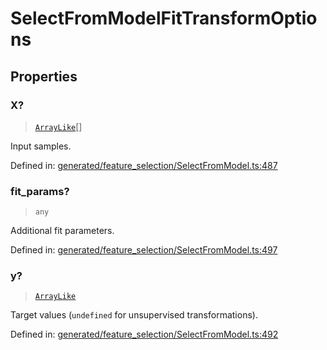 # SelectFromModelFitTransformOptions

## Properties

### X?

> [`ArrayLike`](../types/ArrayLike.md)[]

Input samples.

Defined in:  [generated/feature\_selection/SelectFromModel.ts:487](https://github.com/transitive-bullshit/scikit-learn-ts/blob/92ab806/packages/sklearn/src/generated/feature_selection/SelectFromModel.ts#L487)

### fit\_params?

> `any`

Additional fit parameters.

Defined in:  [generated/feature\_selection/SelectFromModel.ts:497](https://github.com/transitive-bullshit/scikit-learn-ts/blob/92ab806/packages/sklearn/src/generated/feature_selection/SelectFromModel.ts#L497)

### y?

> [`ArrayLike`](../types/ArrayLike.md)

Target values (`undefined` for unsupervised transformations).

Defined in:  [generated/feature\_selection/SelectFromModel.ts:492](https://github.com/transitive-bullshit/scikit-learn-ts/blob/92ab806/packages/sklearn/src/generated/feature_selection/SelectFromModel.ts#L492)
